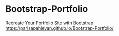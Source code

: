 # Bootstrap-Portfolio
Recreate Your Portfolio Site with Bootstrap
 https://parisapahlevan.github.io/Bootstrap-Portfolio/
